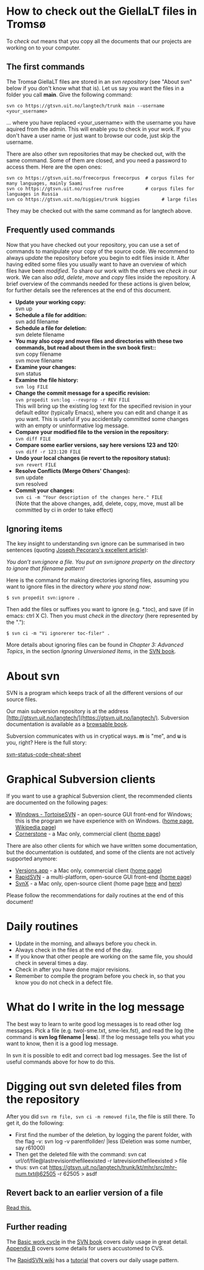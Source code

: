 # How to check out the GiellaLT files in Tromsø


To *check out* means that you copy all the documents that our projects
are working on to your computer.

The first commands
------------------

The Tromsø GiellaLT files are stored in an *svn repository* (see "About svn" below if you don't know what that is).  Let us say you want the files in a folder you call **main**. Give the following command:

    svn co https://gtsvn.uit.no/langtech/trunk main --username <your_username>

... where you have replaced &lt;your\_username&gt; with the username you
have aquired from the admin. This will enable you to check in your work.
If you don't have a user name or just want to browse our code, just skip
the username.

There are also other svn repositories that may be checked out, with the
same command. Some of them are closed, and you need a password to access
them. Here are the open ones:

    svn co https://gtsvn.uit.no/freecorpus freecorpus  # corpus files for many languages, mainly Saami 
    svn co https://gtsvn.uit.no/rusfree rusfree        # corpus files for languages in Russia
    svn co https://gtsvn.uit.no/biggies/trunk biggies        # large files

They may be checked out with the same command as for langtech above.

Frequently used commands
------------------------

Now that you have checked out your repository, you can use a set of
commands to manipulate your copy of the source code. We recommend to
always *update* the repository before you begin to edit files inside it.
After having edited some files you usually want to have an overview of
which files have been *modified*. To share our work with the others we
*check in* our work. We can also *add*, *delete*, *move* and *copy*
files inside the repository. A brief overview of the commands needed for
these actions is given below, for further details see the references at
the end of this document.

-   **Update your working copy:**  
    svn up
-   **Schedule a file for addition:**  
    svn add filename
-   **Schedule a file for deletion:**  
    svn delete filename
-   **You may also copy and move files and directories with these two
    commands, but read about them in the svn book first::**  
    svn copy filename  
    svn move filename
-   **Examine your changes:**  
    svn status
-   **Examine the file history:**  
    `svn log FILE`
-   **Change the commit message for a specific revision:**  
    `svn propedit svn:log --revprop -r REV FILE`  
    This will bring up the existing log text for the specified revision
    in your default editor (typically Emacs), where you can edit and
    change it as you want. This is useful if you accidentally committed
    some changes with an empty or uninformative log message.
-   **Compare your modified file to the version in the repository:**  
    `svn diff FILE`
-   **Compare some earlier versions, say here versions 123 and 120:**  
    `svn diff -r 123:120 FILE`
-   **Undo your local changes (ie revert to the repository status):**  
    `svn revert FILE`
-   **Resolve Conflicts (Merge Others' Changes):**  
    svn update  
    svn resolved
-   **Commit your changes:**  
    `svn ci -m "Your description of the changes here." FILE`  
    (Note that the above changes, add, delete, copy, move, must all be
    committed by ci in order to take effect)

Ignoring items
--------------

The key insight to understanding svn ignore can be summarised in two
sentences (quoting [Joseph Pecoraro's excellent
article](http://blog.bogojoker.com/2008/07/command-line-svnignore-a-file/)):

*You don’t svn:ignore a file. You put an svn:ignore property on the
directory to ignore that filename pattern!*

Here is the command for making directories ignoring files, assuming you
want to ignore files in the directory *where you stand now*:

    $ svn propedit svn:ignore .

Then add the files or suffixes you want to ignore (e.g. \*.toc), and
save (if in emacs: ctrl X C). Then you must *check in* the *directory*
(here represented by the "."):

    $ svn ci -m "Vi ignorerer toc-filer" .

More details about ignoring files can be found in *Chapter 3: Advanced
Topics*, in the section *Ignoring Unversioned Items*, in the [SVN
book](http://svnbook.red-bean.com/).



# About svn
SVN is a program which keeps track of all the different versions of our
source files. 

Our main subversion repository is at the address
[http://gtsvn.uit.no/langtech/](https://gtsvn.uit.no/langtech/).
Subversion documentation is available as a [browsable
book](http://svnbook.red-bean.com/index.html).

Subversion communicates with us in cryptical ways. **m** is "me", and
**u** is you, right? Here is the full story:

[svn-status-code-cheat-sheet](http://www.knaddison.com/technology/svn-status-code-cheat-sheet)

# Graphical Subversion clients


If you want to use a graphical Subversion client, the recommended
clients are documented on the following pages:

-   [Windows - TortoiseSVN](docu-svn-user-tortoisesvn.html) - an
    open-source GUI front-end for Windows; this is the program we have
    experience with on Windows. ([home page](http://tortoisesvn.net/),
    [Wikipedia page](http://en.wikipedia.org/wiki/TortoiseSVN))
-   [Cornerstone](UsingCornerstone.html) - a Mac only, commercial client
    ([home page](https://www.zennaware.com/cornerstone/index.php))

There are also other clients for which we have written some
documentation, but the documentation is outdated, and some of the
clients are not actively supported anymore:

-   [Versions.app](docu-svn-user-versionsapp.html) - a Mac only,
    commercial client ([home page](http://www.versionsapp.com/))
-   [RapidSVN](docu-svn-user-rapidsvn.html) - a multi-platform,
    open-source GUI front-end ([home page](http://rapidsvn.tigris.org/))
-   [SvnX](docu-svn-user-svnx.html) - a Mac only, open-source client
    (home page [here](http://code.google.com/p/svnx/) and
    [here](http://www.lachoseinteractive.net/en/community/subversion/svnx/features/))

Please follow the recommendations for daily routines at the end of this
document!

Daily routines
==============

-   Update in the morning, and allways before you check in.
-   Always check in the files at the end of the day.
-   If you know that other people are working on the same file, you
    should check in several times a day.
-   Check in after you have done major revisions.
-   Remember to compile the program before you check in, so that you
    know you do not check in a defect file.

What do I write in the log message
==================================

The best way to learn to write good log messages is to read other log
messages. Pick a file (e.g. twol-sme.txt, sme-lex.fst), and read the log
(the command is **svn log filename \| less**). If the log message tells
you what you want to know, then it is a good log message.

In svn it is possible to edit and correct bad log messages. See the list
of useful commands above for how to do this.

Digging out svn deleted files from the repository
=================================================

After you did `svn rm file, svn ci -m removed file`, the file is still
there. To get it, do the following:

-   First find the number of the deletion, by logging the parent folder,
    with the flag -v: svn log -v parentfollder/ \|less (Deletion was
    some number, say r61000)
-   Then get the deleted file with the command: svn cat
    url/of/file@lastrevisionthefileexisted -r
    latrevisionthefileexisted &gt; file
-   thus: svn cat
    https://gtsvn.uit.no/langtech/trunk/kt/mhr/src/mhr-num.txt@62505 -r
    62505 &gt; asdf

Revert back to an earlier version of a file
-------------------------------------------

[Read
this.](http://svnbook.red-bean.com/en/1.5/svn.branchmerge.basicmerging.html#svn.branchmerge.basicmerging.undo)

Further reading
---------------

The [Basic work
cycle](http://svnbook.red-bean.com/en/1.4/svn.tour.cycle.html) in the
[SVN book](http://svnbook.red-bean.com) covers daily usage in great
detail. [Appendix B](http://svnbook.red-bean.com/en/1.4/svn.forcvs.html)
covers some details for users accustomed to CVS.

The [RapidSVN wiki](http://www.rapidsvn.org/index.php/Main_Page) has a
[tutorial](http://www.rapidsvn.org/index.php/Documentation#Tutorial.2C_Part_1)
that covers our daily usage pattern.
